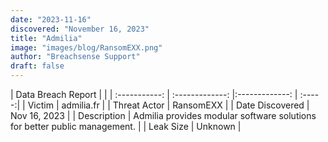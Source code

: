 ```yaml
---
date: "2023-11-16"
discovered: "November 16, 2023"
title: "Admilia"
image: "images/blog/RansomEXX.png"
author: "Breachsense Support"
draft: false
---
```


| Data Breach Report           |              | 
| :-----------: | :-------------:     |:-------------:    | :-----:|
| Victim      | admilia.fr      | 
| Threat Actor      | RansomEXX      | 
| Date Discovered      | Nov 16, 2023      | 
| Description      | Admilia provides modular software solutions for better public management.      | 
| Leak Size      | Unknown      | 

